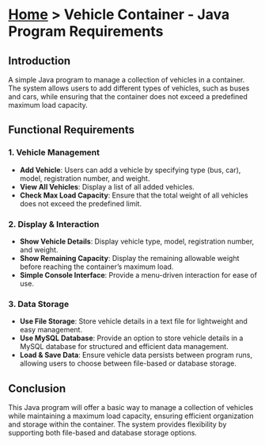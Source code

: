 # [Home](../) > Vehicle Container - Java Program Requirements

## Introduction
A simple Java program to manage a collection of vehicles in a container. The system allows users to add different types of vehicles, such as buses and cars, while ensuring that the container does not exceed a predefined maximum load capacity.

## Functional Requirements

### 1. Vehicle Management
- **Add Vehicle**: Users can add a vehicle by specifying type (bus, car), model, registration number, and weight.
- **View All Vehicles**: Display a list of all added vehicles.
- **Check Max Load Capacity**: Ensure that the total weight of all vehicles does not exceed the predefined limit.

### 2. Display & Interaction
- **Show Vehicle Details**: Display vehicle type, model, registration number, and weight.
- **Show Remaining Capacity**: Display the remaining allowable weight before reaching the container’s maximum load.
- **Simple Console Interface**: Provide a menu-driven interaction for ease of use.

### 3. Data Storage
- **Use File Storage**: Store vehicle details in a text file for lightweight and easy management.
- **Use MySQL Database**: Provide an option to store vehicle details in a MySQL database for structured and efficient data management.
- **Load & Save Data**: Ensure vehicle data persists between program runs, allowing users to choose between file-based or database storage.

## Conclusion
This Java program will offer a basic way to manage a collection of vehicles while maintaining a maximum load capacity, ensuring efficient organization and storage within the container. The system provides flexibility by supporting both file-based and database storage options.